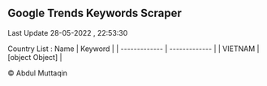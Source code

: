 

## Google Trends Keywords Scraper 
 
Last Update 28-05-2022 , 22:53:30

Country List :
 Name  | Keyword |
| ------------- | ------------- |
| VIETNAM | [object Object] |



© Abdul Muttaqin 

